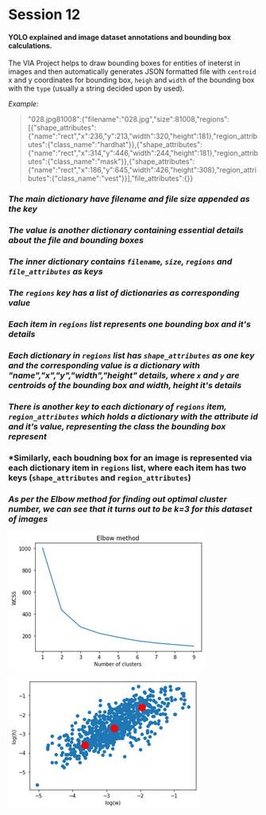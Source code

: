 # Session 12

#### YOLO explained and image dataset annotations and bounding box calculations.

The VIA Project helps to draw bounding boxes for entities of ineterst in images and then automatically generates JSON formatted file with `centroid` x and y coordinates for bounding box, `heigh` and `width` of the bounding box with the `type` (usually a string decided upon by used).

*Example:*
> "028.jpg81008":{"filename":"028.jpg","size":81008,"regions":[{"shape_attributes":{"name":"rect","x":236,"y":213,"width":320,"height":181},"region_attributes":{"class_name":"hardhat"}},{"shape_attributes":{"name":"rect","x":314,"y":446,"width":244,"height":181},"region_attributes":{"class_name":"mask"}},{"shape_attributes":{"name":"rect","x":186,"y":645,"width":426,"height":308},"region_attributes":{"class_name":"vest"}}],"file_attributes":{}}

### *The main dictionary have filename and file size appended as the key*

### *The value is another dictionary containing essential details about the file and bounding boxes*

### *The inner dictionary contains `filename`, `size`, `regions` and `file_attributes` as keys*

### *The `regions` key has a list of dictionaries as corresponding value*

### *Each item in `regions` list represents one bounding box and it's details*

### *Each dictionary in `regions` list has `shape_attributes` as one key and the corresponding value is a dictionary with "name","x","y","width","height" details, where `x` and `y` are centroids of the bounding box and width, height it's details*

### *There is another key to each dictionary of `regions` item, `region_attributes` which holds a dictionary with the attribute id and it's value, representing the class the bounding box represent*

### *Similarly, each boudning box for an image is represented via each dictionary item in `regions` list, where each item has two keys (`shape_attributes` and `region_attributes`)



### *As per the Elbow method for finding out optimal cluster number, we can see that it turns out to be k=3 for this dataset of images*

![Elbow method plot for WCSS and Number of clusters](elbow.png)

![clusters](clusters.png)
